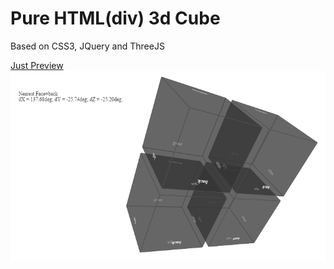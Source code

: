 # Pure HTML(div) 3d Cube
<p>Based on CSS3, JQuery and ThreeJS</p>
<a href="http://htmlpreview.github.io/?https://github.com/ant2012/Cube/blob/master/web/cube.html" target="_blank">Just Preview<br/>
<img src="https://raw.githubusercontent.com/ant2012/Cube/master/web/img/splash.png">
</a>
